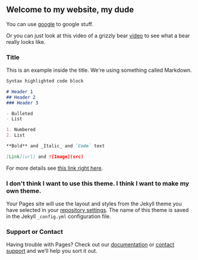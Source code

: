 ## Welcome to my website, my dude

You can use [google](https://www.google.com/) to google stuff.

Or you can just look at this video of a grizzly bear [video](https://www.youtube.com/watch?v=O6Xo21L0ybE) to see what a bear really looks like.

### Title

This is an example inside the title.  We're using something called Markdown.
```markdown
Syntax highlighted code block

# Header 1
## Header 2
### Header 3

- Bulleted
- List

1. Numbered
2. List

**Bold** and _Italic_ and `Code` text

[Link](url) and ![Image](src)
```

For more details see [this link right here](https://www.youtube.com/watch?v=ZZ5LpwO-An4).

### I don't think I want to use this theme.  I think I want to make my own theme.

Your Pages site will use the layout and styles from the Jekyll theme you have selected in your [repository settings](https://github.com/mrmoeller/mrmoeller.github.io/settings). The name of this theme is saved in the Jekyll `_config.yml` configuration file.

### Support or Contact

Having trouble with Pages? Check out our [documentation](https://help.github.com/categories/github-pages-basics/) or [contact support](https://github.com/contact) and we’ll help you sort it out.
